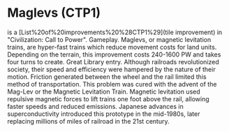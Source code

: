 # Maglevs (CTP1)

 is a [List%20of%20improvements%20%28CTP1%29](tile improvement) in "Civilization: Call to Power".
Gameplay.
Maglevs, or magnetic levitation trains, are hyper-fast trains which reduce movement costs for land units. Depending on the terrain, this improvement costs 240-1600 PW and takes four turns to create.
Great Library entry.
Although railroads revolutionized society, their speed and efficiency were hampered by the nature of their motion. Friction generated between the wheel and the rail limited this method of transportation. This problem was cured with the advent of the Mag-Lev or the Magnetic Levitation Train. Magnetic levitation used repulsive magnetic forces to lift trains one foot above the rail, allowing faster speeds and reduced emissions. Japanese advances in superconductivity introduced this prototype in the mid-1980s, later replacing millions of miles of railroad in the 21st century.